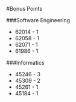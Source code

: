#Bonus Points

###Software Engineering

* 62014 - 1
* 62058 - 1
* 62071 - 1
* 61986 - 1

###Informatics
* 45246 - 3
* 45309 - 2
* 45261 - 1
* 45184 - 1
